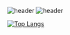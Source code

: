 ![header](https://capsule-render.vercel.app/api?type=venom)
![header](https://capsule-render.vercel.app/api?color=auto)

[![Top Langs](https://github-readme-stats.vercel.app/api/top-langs/?username=sweeeet6v6&layout=compact)](https://github.com/anuraghazra/github-readme-stats)
